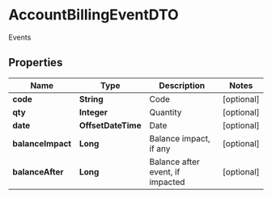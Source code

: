 

# AccountBillingEventDTO

Events

## Properties

| Name | Type | Description | Notes |
|------------ | ------------- | ------------- | -------------|
|**code** | **String** | Code |  [optional] |
|**qty** | **Integer** | Quantity |  [optional] |
|**date** | **OffsetDateTime** | Date |  [optional] |
|**balanceImpact** | **Long** | Balance impact, if any |  [optional] |
|**balanceAfter** | **Long** | Balance after event, if impacted |  [optional] |



